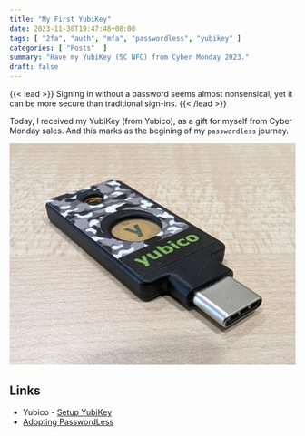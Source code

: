 ```yaml
---
title: "My First YubiKey"
date: 2023-11-30T19:47:48+08:00
tags: [ "2fa", "auth", "mfa", "passwordless", "yubikey" ]
categories: [ "Posts"  ]
summary: "Have my YubiKey (5C NFC) from Cyber Monday 2023."
draft: false
---
```

{{< lead >}}
Signing in without a password seems almost nonsensical, yet it can be more secure than traditional sign-ins.
{{< /lead >}}

Today, I received my YubiKey (from Yubico), as a gift for myself from Cyber Monday sales. 
And this marks as the begining of my `passwordless` journey.

![YubiKey 5C NFC](/posts/my_yubikey/yubikey.jpg "YubiKey 5C NFC")


## Links

 - Yubico - [Setup YubiKey](https://www.yubico.com/setup/)
 - [Adopting PasswordLess](https://myseq.blogspot.com/search/label/authentication)


